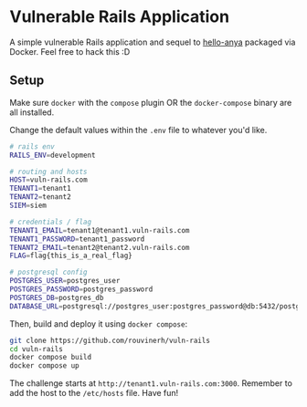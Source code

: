 # Vulnerable Rails Application

A simple vulnerable Rails application and sequel to [hello-anya](https://github.com/quentinkhoo/hello-anya) packaged via Docker. Feel free to hack this :D

## Setup

Make sure `docker` with the `compose` plugin OR the `docker-compose` binary are all installed. 

Change the default values within the `.env` file to whatever you'd like.

```bash
# rails env
RAILS_ENV=development

# routing and hosts
HOST=vuln-rails.com
TENANT1=tenant1
TENANT2=tenant2
SIEM=siem

# credentials / flag
TENANT1_EMAIL=tenant1@tenant1.vuln-rails.com
TENANT1_PASSWORD=tenant1_password
TENANT2_EMAIL=tenant2@tenant2.vuln-rails.com
FLAG=flag{this_is_a_real_flag}

# postgresql config
POSTGRES_USER=postgres_user
POSTGRES_PASSWORD=postgres_password
POSTGRES_DB=postgres_db
DATABASE_URL=postgresql://postgres_user:postgres_password@db:5432/postgres_db
```

Then, build and deploy it using `docker compose`:

```bash
git clone https://github.com/rouvinerh/vuln-rails
cd vuln-rails
docker compose build
docker compose up
```

The challenge starts at `http://tenant1.vuln-rails.com:3000`. Remember to add the host to the `/etc/hosts` file. Have fun!